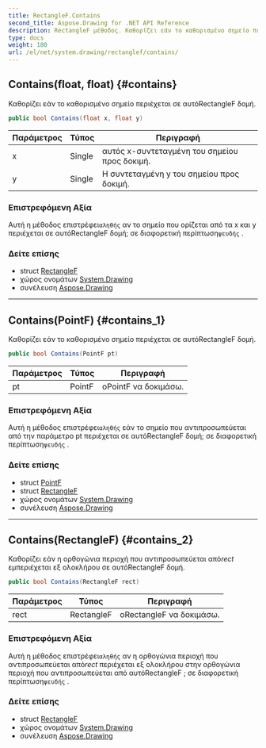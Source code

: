```yaml
---
title: RectangleF.Contains
second_title: Aspose.Drawing for .NET API Reference
description: RectangleF μέθοδος. Καθορίζει εάν το καθορισμένο σημείο περιέχεται σε αυτόRectangleF δομή.
type: docs
weight: 180
url: /el/net/system.drawing/rectanglef/contains/
---
```

## Contains(float, float) {#contains}

Καθορίζει εάν το καθορισμένο σημείο περιέχεται σε αυτόRectangleF δομή.

```csharp
public bool Contains(float x, float y)
```

| Παράμετρος | Τύπος | Περιγραφή |
| --- | --- | --- |
| x | Single | αυτός x-συντεταγμένη του σημείου προς δοκιμή. |
| y | Single | Η συντεταγμένη y του σημείου προς δοκιμή. |

### Επιστρεφόμενη Αξία

Αυτή η μέθοδος επιστρέφει`αληθής` αν το σημείο που ορίζεται από τα x και y περιέχεται σε αυτόRectangleF δομή; σε διαφορετική περίπτωση`ψευδής` .

### Δείτε επίσης

* struct [RectangleF](../)
* χώρος ονομάτων [System.Drawing](../../rectanglef/)
* συνέλευση [Aspose.Drawing](../../../)

---

## Contains(PointF) {#contains_1}

Καθορίζει εάν το καθορισμένο σημείο περιέχεται σε αυτόRectangleF δομή.

```csharp
public bool Contains(PointF pt)
```

| Παράμετρος | Τύπος | Περιγραφή |
| --- | --- | --- |
| pt | PointF | οPointF να δοκιμάσω. |

### Επιστρεφόμενη Αξία

Αυτή η μέθοδος επιστρέφει`αληθής` εάν το σημείο που αντιπροσωπεύεται από την παράμετρο pt περιέχεται σε αυτόRectangleF δομή; σε διαφορετική περίπτωση`ψευδής` .

### Δείτε επίσης

* struct [PointF](../../pointf/)
* struct [RectangleF](../)
* χώρος ονομάτων [System.Drawing](../../rectanglef/)
* συνέλευση [Aspose.Drawing](../../../)

---

## Contains(RectangleF) {#contains_2}

Καθορίζει εάν η ορθογώνια περιοχή που αντιπροσωπεύεται από*rect* εμπεριέχεται εξ ολοκλήρου σε αυτόRectangleF δομή.

```csharp
public bool Contains(RectangleF rect)
```

| Παράμετρος | Τύπος | Περιγραφή |
| --- | --- | --- |
| rect | RectangleF | οRectangleF να δοκιμάσω. |

### Επιστρεφόμενη Αξία

Αυτή η μέθοδος επιστρέφει`αληθής` αν η ορθογώνια περιοχή που αντιπροσωπεύεται από*rect* περιέχεται εξ ολοκλήρου στην ορθογώνια περιοχή που αντιπροσωπεύεται από αυτόRectangleF ; σε διαφορετική περίπτωση`ψευδής` .

### Δείτε επίσης

* struct [RectangleF](../)
* χώρος ονομάτων [System.Drawing](../../rectanglef/)
* συνέλευση [Aspose.Drawing](../../../)


